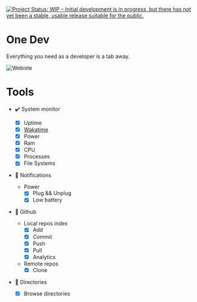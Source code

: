 [![Project Status: WIP – Initial development is in progress, but there has not yet been a stable, usable release suitable for the public.](https://www.repostatus.org/badges/latest/wip.svg)](https://www.repostatus.org/#wip)

# One Dev

Everything you need as a developer is a tab away.

![Webiste](https://one-dev.vercel.app/img/home.png)

# Tools

- :heavy_check_mark: System monitor

  - [x] Uptime
  - [x] [Wakatime](https://wakatime.com)
  - [x] Power
  - [x] Ram
  - [x] CPU
  - [x] Processes
  - [x] File Systems

- :bell: Notifications

  - Power
    - [x] Plug && Unplug
    - [x] Low battery

- :construction: Github

  - Local repos index
    - [x] Add
    - [x] Commit
    - [x] Push
    - [x] Pull
    - [x] Analytics
  - Remote repos
    - [x] Clone

- :file_folder: Directories

  - [x] Browse directories
